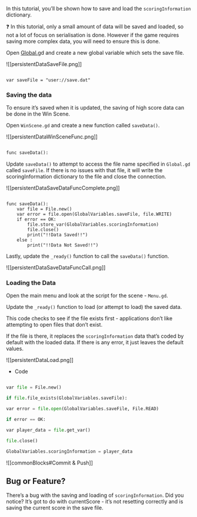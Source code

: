 In this tutorial, you’ll be shown how to save and load the `scoringInformation` dictionary.

  
<aside>

❓ In this tutorial, only a small amount of data will be saved and loaded, so not a lot of focus on serialisation is done. However if the game requires saving more complex data, you will need to ensure this is done.

  

</aside>

  

Open [Global.g](http://Global.gs)d and create a new global variable which sets the save file.

  ![[persistentDataSaveFile.png]]

```gdscript

var saveFile = "user://save.dat"

```

  

### Saving the data

  

To ensure it’s saved when it is updated, the saving of high score data can be done in the Win Scene.


Open `WinScene.gd` and create a new function called `saveData()`.

  
![[persistentDataWinSceneFunc.png]]


```python

func saveData():

```

  

Update `saveData()` to attempt to access the file name specified in `Global.gd` called `saveFile`. If there is no issues with that file, it will write the scoringInformation dictionary to the file and close the connection.

  
![[persistentDataSaveDataFuncComplete.png]]


```gdscript

func saveData():
	var file = File.new()
	var error = file.open(GlobalVariables.saveFile, file.WRITE)
	if error == OK:
		file.store_var(GlobalVariables.scoringInformation)
		file.close()
		print("!!Data Saved!!")
	else :
		print("!!Data Not Saved!!")
```

  

Lastly, update the `_ready()` function to call the `saveData()` function.

  ![[persistentDataSaveDataFuncCall.png]]


  

### Loading the Data

  

Open the main menu and look at the script for the scene - `Menu.gd`.

  

Update the `_ready()` function to load (or attempt to load) the saved data.

  

This code checks to see if the file exists first - applications don’t like attempting to open files that don’t exist.

  

If the file is there, it replaces the `scoringInformation` data that’s coded by default with the loaded data. If there is any error, it just leaves the default values.

  ![[persistentDataLoad.png]]



  

- Code

```python

var file = File.new()

if file.file_exists(GlobalVariables.saveFile):

var error = file.open(GlobalVariables.saveFile, File.READ)

if error == OK:

var player_data = file.get_var()

file.close()

GlobalVariables.scoringInformation = player_data

```

  
  ![[commonBlocks#Commit & Push]]

  

## Bug or Feature?

  

There’s a bug with the saving and loading of `scoringInformation`. Did you notice? It’s got to do with currentScore - it’s not resetting correctly and is saving the current score in the save file.
